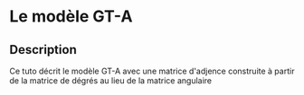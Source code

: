 # Le modèle GT-A 

## Description
 Ce tuto décrit le modèle GT-A avec une matrice d'adjence construite à partir de la matrice de dégrés au lieu de la matrice angulaire
